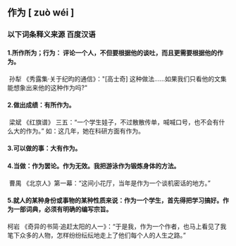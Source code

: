 ## 作为 		[ zuò wéi ]

### 以下词条释义来源			百度汉语

#### 1.所作所为；行为： 评论一个人，不但要根据他的谈吐，而且更需要根据他的作为。

​	孙犁 《秀露集·关于纪昀的通信》："[高士奇] 这种做法......如果我们只看他的文集能想象出来他的这种作为吗?"

#### 2.做出成绩：有所作为。

​	梁斌  《红旗谱》 三五：“一个学生娃子，不过散散传单，喊喊口号，也不会有什么大的作为。”  如：这几年，她在科研方面有作为。

#### 3.可以做的事：大有作为。

#### 4.当做：作为罢论。作为无效。我把游泳作为锻炼身体的方法。

​	曹禺 《北京人》第一幕：“这间小花厅，当年是作为一个谈机密话的地方。” 

#### 5.就人的某种身份或事物的某种性质来说：作为一个学生，首先得把学习搞好。作为一部词典，必须有明确的编写宗旨。

  柯岩 《奇异的书简·追赶太阳的人一》：“于是我，作为一个作者，也马上看见了我笔下众多的人物，怎样纷纷纭纭地走上了他们每个人的人生之路。”